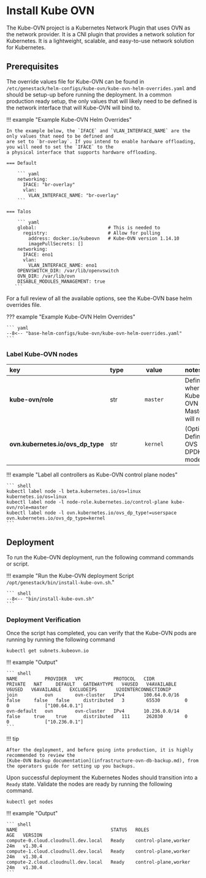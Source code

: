 # Install Kube OVN

The Kube-OVN project is a Kubernetes Network Plugin that uses OVN as the network provider. It
is a CNI plugin that provides a network solution for Kubernetes. It is a lightweight, scalable,
and easy-to-use network solution for Kubernetes.

## Prerequisites

The override values file for Kube-OVN can be found in `/etc/genestack/helm-configs/kube-ovn/kube-ovn-helm-overrides.yaml`
and should be setup-up before running the deployment. In a common production ready setup, the only values that will
likely need to be defined is the network interface that will Kube-OVN will bind to.

!!! example "Example Kube-OVN Helm Overrides"

    In the example below, the `IFACE` and `VLAN_INTERFACE_NAME` are the only values that need to be defined and
    are set to `br-overlay`. If you intend to enable hardware offloading, you will need to set the `IFACE` to the
    a physical interface that supports hardware offloading.

    === Default
    
        ``` yaml
        networking:
          IFACE: "br-overlay"
          vlan:
            VLAN_INTERFACE_NAME: "br-overlay"
        ```

    === Talos
    
        ``` yaml
        global:                          # This is needed to
          registry:                      # Allow for pulling
            address: docker.io/kubeovn   # Kube-OVN version 1.14.10
            imagePullSecrets: []
        networking:
          IFACE: eno1
          vlan:
            VLAN_INTERFACE_NAME: eno1
        OPENVSWITCH_DIR: /var/lib/openvswitch
        OVN_DIR: /var/lib/ovn
        DISABLE_MODULES_MANAGEMENT: true
       ```

For a full review of all the available options, see the Kube-OVN base helm overrides file.

??? example "Example Kube-OVN Helm Overrides"

    ``` yaml
    --8<-- "base-helm-configs/kube-ovn/kube-ovn-helm-overrides.yaml"
    ```

### Label Kube-OVN nodes

| <div style="width:220px">key</div> | type | <div style="width:128px">value</div>  | notes |
|:-----|--|:----------------:|:------|
| **kube-ovn/role** | str | `master` | Defines where the Kube-OVN Masters will reside |
| **ovn.kubernetes.io/ovs_dp_type** | str | `kernel` | (Optional) Defines OVS DPDK mode |

!!! example "Label all controllers as Kube-OVN control plane nodes"

    ``` shell
    kubectl label node -l beta.kubernetes.io/os=linux kubernetes.io/os=linux
    kubectl label node -l node-role.kubernetes.io/control-plane kube-ovn/role=master
    kubectl label node -l ovn.kubernetes.io/ovs_dp_type!=userspace ovn.kubernetes.io/ovs_dp_type=kernel
    ```

## Deployment

To run the Kube-OVN deployment, run the following command commands or script.

!!! example "Run the Kube-OVN deployment Script `/opt/genestack/bin/install-kube-ovn.sh`."

    ``` shell
    --8<-- "bin/install-kube-ovn.sh"
    ```

### Deployment Verification

Once the script has completed, you can verify that the Kube-OVN pods are running by running the following command

``` shell
kubectl get subnets.kubeovn.io
```

!!! example "Output"

    ``` shell
    NAME          PROVIDER   VPC           PROTOCOL   CIDR            PRIVATE   NAT     DEFAULT   GATEWAYTYPE   V4USED   V4AVAILABLE   V6USED   V6AVAILABLE   EXCLUDEIPS       U2OINTERCONNECTIONIP
    join          ovn        ovn-cluster   IPv4       100.64.0.0/16   false     false   false     distributed   3        65530         0        0             ["100.64.0.1"]
    ovn-default   ovn        ovn-cluster   IPv4       10.236.0.0/14   false     true    true      distributed   111      262030        0        0             ["10.236.0.1"]
    ```

!!! tip

    After the deployment, and before going into production, it is highly recommended to review the
    [Kube-OVN Backup documentation](infrastructure-ovn-db-backup.md), from the operators guide for setting up you backups.

Upon successful deployment the Kubernetes Nodes should transition into a `Ready` state. Validate the nodes are ready by
running the following command.

``` shell
kubectl get nodes
```

!!! example "Output"

    ``` shell
    NAME                                  STATUS   ROLES                  AGE   VERSION
    compute-0.cloud.cloudnull.dev.local   Ready    control-plane,worker   24m   v1.30.4
    compute-1.cloud.cloudnull.dev.local   Ready    control-plane,worker   24m   v1.30.4
    compute-2.cloud.cloudnull.dev.local   Ready    control-plane,worker   24m   v1.30.4
    ```
